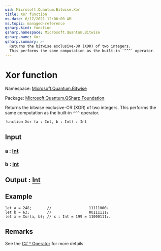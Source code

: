 ```yaml
---
uid: Microsoft.Quantum.Bitwise.Xor
title: Xor function
ms.date: 6/17/2021 12:00:00 AM
ms.topic: managed-reference
qsharp.kind: function
qsharp.namespace: Microsoft.Quantum.Bitwise
qsharp.name: Xor
qsharp.summary: >-
  Returns the bitwise exclusive-OR (XOR) of two integers.
  This performs the same computation as the built-in `^^^` operator.
---
```


# Xor function

Namespace: [Microsoft.Quantum.Bitwise](xref:Microsoft.Quantum.Bitwise)

Package: [Microsoft.Quantum.QSharp.Foundation](https://nuget.org/packages/Microsoft.Quantum.QSharp.Foundation)


Returns the bitwise exclusive-OR (XOR) of two integers.This performs the same computation as the built-in `^^^` operator.

```qsharp
function Xor (a : Int, b : Int) : Int
```


## Input

### a : [Int](xref:microsoft.quantum.qsharp.valueliterals#int-literals)




### b : [Int](xref:microsoft.quantum.qsharp.valueliterals#int-literals)





## Output : [Int](xref:microsoft.quantum.qsharp.valueliterals#int-literals)



## Example

```qsharplet a = 248;       //                 11111000₂let b = 63;        //                 00111111₂let x = Xor(a, b); // x : Int = 199 = 11000111₂.```

## Remarks

See the [C# ^ Operator](https://docs.microsoft.com/dotnet/csharp/language-reference/operators/xor-operator) for more details.